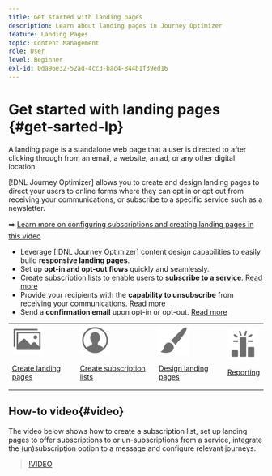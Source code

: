 ```yaml
---
title: Get started with landing pages
description: Learn about landing pages in Journey Optimizer
feature: Landing Pages
topic: Content Management
role: User
level: Beginner
exl-id: 0da96e32-52ad-4cc3-bac4-844b1f39ed16
---
```

# Get started with landing pages {#get-sarted-lp}

A landing page is a standalone web page that a user is directed to after clicking through from an email, a website, an ad, or any other digital location.

[!DNL Journey Optimizer] allows you to create and design landing pages to direct your users to online forms where they can opt in or opt out from receiving your communications, or subscribe to a specific service such as a newsletter.

➡️ [Learn more on configuring subscriptions and creating landing pages in this video](#video)

* Leverage [!DNL Journey Optimizer] content design capabilities to easily build **responsive landing pages**.
* Set up **opt-in and opt-out flows** quickly and seamlessly.
* Create subscription lists to enable users to **subscribe to a service**. [Read more](lp-use-cases.md#subscription-to-a-service)
* Provide your recipients with the **capability to unsubscribe** from receiving your communications. [Read more](lp-use-cases.md#opt-out)
* Send a **confirmation email** upon opt-in or opt-out. [Read more](lp-use-cases.md#send-confirmation-email)

<table>
<tr>
<td><img src="../assets/do-not-localize/icon_assets.svg" width="60px"><p><a href="create-lp.md">Create landing pages</a></p></td>
<td><img src="../assets/do-not-localize/icon_personalization.svg" width="60px"><p><a href="subscription-list.md">Create subscription lists</a></p></td>
<td><img src="../assets/do-not-localize/icon_design.svg" width="60px"><p><a href="design-lp.md">Design landing pages</a></p></td>
<td><img src="../assets/do-not-localize/monitor.svg" width="60px"><p><a href="../reports/lp-report-live.md">Reporting</a></p></td>
</tr>
</table>

## How-to video{#video}

The video below shows how to create a subscription list, set up landing pages to offer subscriptions to or un-subscriptions from a service, integrate the (un)subscription option to a message and configure relevant journeys.

>[!VIDEO](https://video.tv.adobe.com/v/341280?quality=12&learn=on)